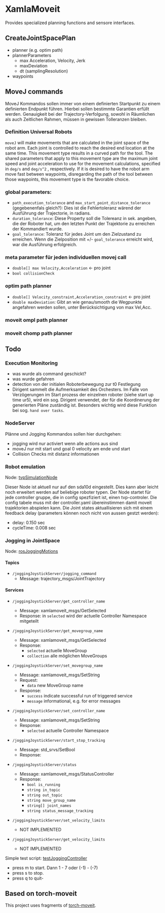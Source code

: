 # XamlaMoveit

Provides specialized planning functions and sensore interfaces.

## CreateJointSpacePlan

- planner (e.g. optim path)
- plannerParameters
  - max Acceleration, Velocity, Jerk
  - maxDeviation
  - dt (samplingResolution)
- waypoints

## MoveJ commands

MoveJ Kommandos sollen immer von einem definierten Startpunkt zu einem definierten Endpunkt führen.
Hierbei sollen bestimmte Garantien erfüllt werden. Genauigkeit bei der Trajectory-Verfolgung, sowohl in Räumlichen als auch Zeitlichen Rahmen, müssen in gewissen Tolleranzen bleiben.

### Definition Universal Robots

`moveJ` will make movements that are calculated in the joint space of the robot arm. Each joint is controlled to reach the desired end location at the same time. This movement type results in a curved path for the tool. The shared parameters that apply to this movement type are the maximum joint speed and joint acceleration to use for the movement calculations, specified in `deg/s` and `deg/s^2` , respectively. If it is desired to have the robot arm move fast between waypoints, disregarding the path of the tool between those waypoints, this movement type is the favorable choice.

### global parameters:

- `path_execution_tolerance` and `max_start_point_distance_tolerance` (gegebenenfals gleich?): Dies ist die Fehlertoleranz wärend der Ausführung der Trajectorie, in radians.
- `duration_tolerance`: Diese Property soll die Tolereanz in sek. angeben, die der Roboter hat, um den letzten Punkt der Trajektorie zu erreichen der Kommandiert wurde.
- `goal_tolerance`: Toleranz für jedes Joint um den Zielzustand zu erreichen. Wenn die Zielposition mit +/- `goal_tolerance` erreicht wird, war die Ausführung erfolgreich.

### meta parameter für jeden individuellen movej call

- `double[] max Velocity,Acceleration` <- pro joint
- `bool collisionCheck`

### optim path planner

- `double[] Velocity_constraint,Acceleration_constraint` <- pro joint
- `double maxDeviation`: Gibt an wie genau/smooth die Wegpunkte angefahren werden sollen, unter Berücksichtigung von max Vel,Acc.

### moveit ompl path planner

### moveit chomp path planner

## Todo

### Execution Monitoring

- was wurde als command geschickt?
- was wurde gefahren
- detection von der initialen Roboterbewegung zur t0 Festlegung
- Dirigent sammelt die Aufmerksamkeit des Orchesters. Im Falle von Verzögerungen im Start prozess der einzelnen roboter (siehe start up time ur5), wird ein sog. Dirigent verwendet, der für die Koordinerung der generierten Pläne zuständig ist. Besonders wichtig wird diese Funktion bei sog. `hand over tasks`.

### NodeServer

Plänne und Jogging Kommandos sollen hier durchgehen:

- jogging wird nur activiert wenn alle actions aus sind
- moveJ nur mit start und goal 0 velocity am ende und start
- Collision Checks mit distanz informationen


### Robot emulation

Node: [tvpSimulationNode](https://github.com/Xamla/Rosvita.Control/blob/master/lua/xamlamoveit/actionNodes/tvpSimulationNode.lua)

Dieser Node ist aktuell nur auf den sda10d eingestellt. Dies kann aber leicht noch erweitert werden auf beliebige roboter typen.
Der Node startet für jede controller gruppe, die in config spezfiziert ist, einen tvp-controler.
Die config tabele muss mit der controller.yaml übereinstimmen damit moveit trajektorien abspielen kann.
Die Joint states aktuallisieren sich mit einem feedback delay (parameters können noch nicht von aussen gestzt werden):

- delay: 0.150 sec
- cycleTime: 0.008 sec

### Jogging in JointSpace

 Node: [rosJoggingMotions](https://github.com/Xamla/Rosvita.Control/blob/master/lua/xamlamoveit/actionNodes/rosJoggingMotions.lua)

#### Topics

- ```/joggingJoystickServer/jogging_command```
  - Message: trajectory_msgs/JointTrajectory

#### Services

- ```/joggingJoystickServer/get_controller_name```
  - Message: xamlamoveit_msgs/GetSelected
  - Response: in `selected` wird der actuelle Controller Namespace mitgeteilt

- ```/joggingJoystickServer/get_movegroup_name```
  - Message: xamlamoveit_msgs/GetSelected
  - Response:
    - `selected` actuelle MoveGroup
    - `collection` alle möglichen MoveGroups

- ```/joggingJoystickServer/set_movegroup_name```
  - Message: xamlamoveit_msgs/SetString
  - Request:
    - `data` new MoveGroup name
  - Response:
    - `success`  indicate successful run of triggered service
    - `message` informational, e.g. for error messages

- ```/joggingJoystickServer/set_controller_name```
  - Message: xamlamoveit_msgs/SetString
  - Response:
    - `selected` actuelle Controller Namespace

- ```/joggingJoystickServer/start_stop_tracking```
  - Message: std_srvs/SetBool
  - Response:

- ```/joggingJoystickServer/status```
  - Message: xamlamoveit_msgs/StatusController
  - Response:
    - ```bool is_running```
    - ```string in_topic```
    - ```string out_topic```
    - ```string move_group_name```
    - ```string[] joint_names```
    - ```string status_message_tracking```

- ```/joggingJoystickServer/set_velocity_limits```
  - NOT IMPLEMENTED

- ```/joggingJoystickServer/get_velocity_limits```
  - NOT IMPLEMENTED

Simple test script: [testJoggingController](https://github.com/Xamla/Rosvita.Control/blob/master/lua/xamlamoveit/tests/testJoggingController.lua)

- press m to start. Dann 1 - 7 oder (-1) - (-7)
- press s to stop.
- press q to quit-

## Based on torch-moveit

This project uses fragments of [torch-moveit](https://github.com/xamla/torch-moveit).
